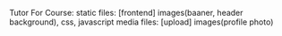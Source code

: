 Tutor For Course: 
static files: [frontend] images(baaner, header background), css, javascript 
media files: [upload] images(profile photo)

